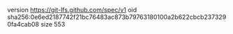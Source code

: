 version https://git-lfs.github.com/spec/v1
oid sha256:0e6ed2187742f21bc76483ac873b79763180100a2b622cbcb2373290fa4cab08
size 553
